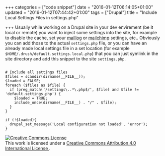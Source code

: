 +++
categories = ["code snippet"]
date = "2016-01-12T06:14:05+01:00"
updated = "2016-01-12T07:44:42+01:00"
tags = ["Drupal"]
title = "Include Local Settings Files in settings.php"

+++
Usually while working on a Drupal site in your dev envirement (be it local or
remote) you want to inject some settings into the site, for example to disable
the cache, set your [maillog](https://www.drupal.org/project/maillog) or
[mailchimp](https://www.drupal.org/project/maillog) settings, etc.. Obviously
you can add those to the actual `settings.php` file, or you can have an already
made local settings file in a set location (for example
`$HOME/.drush/default.settings.local.php`) that you can just symlink in the
site directory and add this snippet to the site `settings.php`.

<pre><code class="php">
# Include all settings files
$files = scandir(dirname(__FILE__));
$loaded = FALSE;
foreach ($files as $file) {
  if (preg_match('/settings\..*\.php$/', $file) and $file != 'default.settings.php') {
	$loaded = TRUE;
	include_once(dirname(__FILE__) . "/" . $file);
  }
}

if (!$loaded){
  drupal_set_message('Local configuration not loaded', 'error');
}
</code></pre>

<div id="license">
<a rel="license" href="http://creativecommons.org/licenses/by/4.0/">
<img alt="Creative Commons License" style="border-width:0" src="https://i.creativecommons.org/l/by/4.0/88x31.png" />
</a><br />This work is licensed under a <a rel="license" href="http://creativecommons.org/licenses/by/4.0/">
Creative Commons Attribution 4.0 International License
</a>.
</div>
